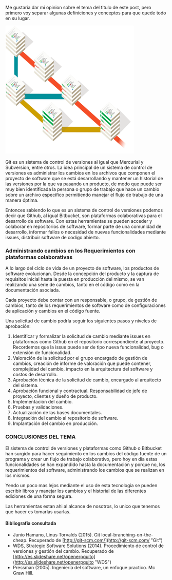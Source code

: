<!-- 
.. title: Ingeniería de Requerimientos en plataformas colaborativas
.. slug: ingenieria-de-requerimientos-en-plataformas-colaborativas
.. date: 2015-05-10 18:22:32 UTC-03:00
.. tags: 
.. category: 
.. link: 
.. description: 
.. type: text
.. author: Matias Sticchi
-->

Me gustaria dar mi opinion sobre el tema del titulo de este post, pero primero voy separar algunas definiciones y conceptos para que quede todo en su lugar.

<img src="/images/branching.png" alt="Branching" title="Control de versiones" width=400 height=400 />

Git es un sistema de control de versiones al igual que Mercurial y Subversion, entre otros. La idea principal de un sistema de control de versiones es administrar los cambios en los archivos que componen el proyecto de software que se está desarrollando y mantener un historial de las versiones por la que va pasando un producto, de modo que puede ser muy bien identificada la persona o grupo de trabajo que hace un cambio sobre un archivo especifico permitiendo manejar el flujo de trabajo de una manera óptima.

Entonces sabiendo lo que es un sistema de control de versiones podemos decir que Github, al igual Bitbucket, son plataformas colaborativas para el desarrollo de software. Con estas herramientas se pueden acceder y colaborar en repositorios de software, formar parte de una comunidad de desarrollo, informar fallos o necesidad de nuevas funcionalidades mediante issues, distribuir software de codigo abierto.

### Administrando cambios en los Requerimientos con plataformas colaborativas

A lo largo del ciclo de vida de un proyecto de software, los productos de software evolucionan. Desde la concepción del producto y la captura de requisitos inicial hasta la puesta en producción del mismo, se van realizando una serie de cambios, tanto en el código como en la documentación asociada.

Cada proyecto debe contar con un responsable, o grupo, de gestión de cambios, tanto de los requerimientos de software como de configuraciones de aplicación y cambios en el código fuente. 

Una solicitud de cambio podría seguir los siguientes pasos y niveles de aprobación:

1.  Identificar y formalizar la solicitud de cambio mediante issues en plataformas como Github en el repositorio correspondiente al proyecto. Recordemos que la issue puede ser de tipo nueva funcionalidad, bug o extensión de funcionalidad.
2.  Valoración de la solicitud por el grupo encargado de gestión de cambios, creación de informe de valoración que puede contener, complejidad del cambio, impacto en la arquitectura del software y costos de desarrollo.
3.  Aprobación técnica de la solicitud de cambio, encargado al arquitecto del sistema.
4.  Aprobación funcional y contractual. Responsabilidad de jefe de proyecto, clientes y dueño de producto.
5.  Implementación del cambio.
6.  Pruebas y validaciones.
7.  Actualización de las bases documentales.
8.  Integración del cambio al repositorio de software.
9.  Implantación del cambio en producción.

### CONCLUSIONES DEL TEMA

El sistema de control de versiones y plataformas como Github o Bitbucket han surgido para hacer seguimiento en los cambios del código fuente de un programa y crear un flujo de trabajo colaborativo, pero hoy en dia estas funcionalidades se han expandido hasta la documentación y porque no, los requerimientos del software, administrando los cambios que se realizan en los mismos. 

Yendo un poco mas lejos mediante el uso de esta tecnologia se pueden escribir libros y manejar los cambios y el historial de las diferentes ediciones de una forma segura.

Las herramientas estan ahi al alcance de nosotros, lo unico que tenemos que hacer es tomarlas usarlas.

#### Bibliografia consultada

*  Junio Hamano, Linus Torvalds (2015). Git local-branching-on-the-cheap. Recuperado de [http://git-scm.com/](http://git-scm.com/ "Git")
*  WDS, Strategic Software Solutions (2014). Procedimiento de control de versiones y gestión del cambio. Recuperado de [http://es.slideshare.net/openerpquito](http://es.slideshare.net/openerpquito "WDS")
*  Pressman (2005). Ingeniería del software, un enfoque practico. Mc Graw Hill.
